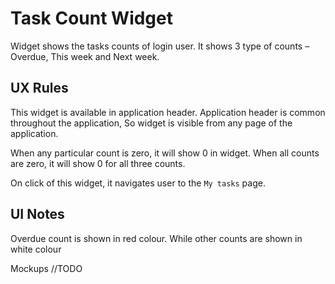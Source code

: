 # Task Count Widget

Widget shows the tasks counts of login user. It shows 3 type of counts – Overdue, This week and Next week. 

## UX Rules

This widget is available in application header. Application header is common throughout the application, So widget is visible from any page of the application. 

When any particular count is zero, it will show 0 in widget. When all counts are zero, it will show 0 for all three counts. 

On click of this widget, it navigates user to the `My tasks` page.



## UI Notes

Overdue count is shown in red colour. While other counts are shown in white colour

Mockups //TODO
